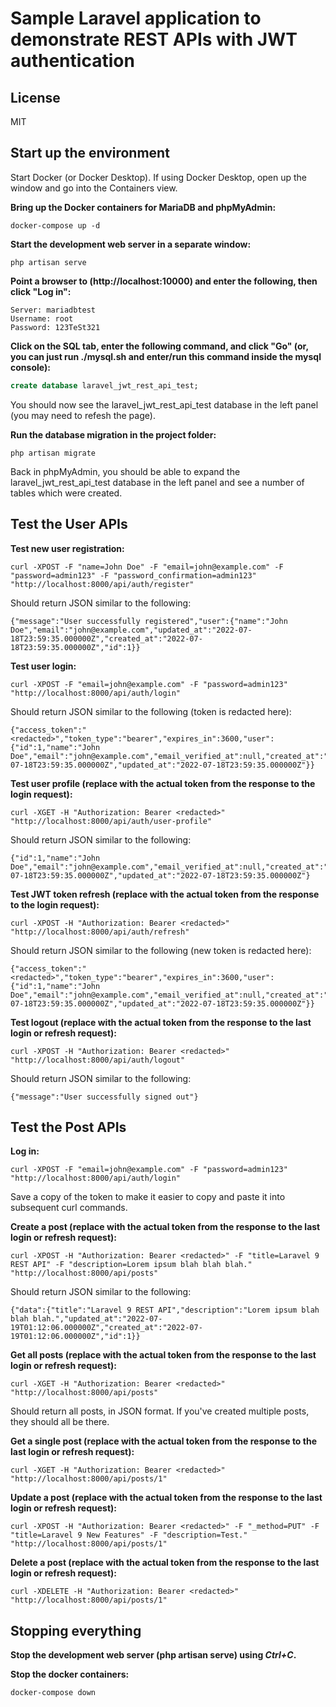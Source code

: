 # Sample Laravel application to demonstrate REST APIs with JWT authentication

## License

MIT

## Start up the environment

Start Docker (or Docker Desktop).  If using Docker Desktop, open up the window and go into the Containers view.

**Bring up the Docker containers for MariaDB and phpMyAdmin:**
```console
docker-compose up -d
```

**Start the development web server in a separate window:**
```console
php artisan serve
```

**Point a browser to (http://localhost:10000) and enter the following, then click "Log in":**
```
Server: mariadbtest
Username: root
Password: 123TeSt321
```

**Click on the SQL tab, enter the following command, and click "Go" (or, you can just run ./mysql.sh and enter/run this command inside the mysql console):**
```sql
create database laravel_jwt_rest_api_test;
```

You should now see the laravel_jwt_rest_api_test database in the left panel (you may need to refesh the page).

**Run the database migration in the project folder:**
```console
php artisan migrate
```

Back in phpMyAdmin, you should be able to expand the laravel_jwt_rest_api_test database in the left panel and see a number of tables which were created.

## Test the User APIs

**Test new user registration:**
```console
curl -XPOST -F "name=John Doe" -F "email=john@example.com" -F "password=admin123" -F "password_confirmation=admin123" "http://localhost:8000/api/auth/register"
```

Should return JSON similar to the following:
```
{"message":"User successfully registered","user":{"name":"John Doe","email":"john@example.com","updated_at":"2022-07-18T23:59:35.000000Z","created_at":"2022-07-18T23:59:35.000000Z","id":1}}
```

**Test user login:**
```console
curl -XPOST -F "email=john@example.com" -F "password=admin123" "http://localhost:8000/api/auth/login"
```

Should return JSON similar to the following (token is redacted here):
```
{"access_token":"<redacted>","token_type":"bearer","expires_in":3600,"user":{"id":1,"name":"John Doe","email":"john@example.com","email_verified_at":null,"created_at":"2022-07-18T23:59:35.000000Z","updated_at":"2022-07-18T23:59:35.000000Z"}}
```

**Test user profile (replace <redacted> with the actual token from the response to the login request):**
```console
curl -XGET -H "Authorization: Bearer <redacted>" "http://localhost:8000/api/auth/user-profile"
```

Should return JSON similar to the following:
```
{"id":1,"name":"John Doe","email":"john@example.com","email_verified_at":null,"created_at":"2022-07-18T23:59:35.000000Z","updated_at":"2022-07-18T23:59:35.000000Z"}
```

**Test JWT token refresh (replace <redacted> with the actual token from the response to the login request):**
```console
curl -XPOST -H "Authorization: Bearer <redacted>" "http://localhost:8000/api/auth/refresh"
```

Should return JSON similar to the following (new token is redacted here):
```
{"access_token":"<redacted>","token_type":"bearer","expires_in":3600,"user":{"id":1,"name":"John Doe","email":"john@example.com","email_verified_at":null,"created_at":"2022-07-18T23:59:35.000000Z","updated_at":"2022-07-18T23:59:35.000000Z"}}
```

**Test logout (replace <redacted> with the actual token from the response to the last login or refresh request):**
```console
curl -XPOST -H "Authorization: Bearer <redacted>" "http://localhost:8000/api/auth/logout"
```

Should return JSON similar to the following:
```
{"message":"User successfully signed out"}
```

## Test the Post APIs

**Log in:**
```console
curl -XPOST -F "email=john@example.com" -F "password=admin123" "http://localhost:8000/api/auth/login"
```

Save a copy of the token to make it easier to copy and paste it into subsequent curl commands.

**Create a post (replace <redacted> with the actual token from the response to the last login or refresh request):**
```console
curl -XPOST -H "Authorization: Bearer <redacted>" -F "title=Laravel 9 REST API" -F "description=Lorem ipsum blah blah blah." "http://localhost:8000/api/posts"
```

Should return JSON similar to the following:
```
{"data":{"title":"Laravel 9 REST API","description":"Lorem ipsum blah blah blah.","updated_at":"2022-07-19T01:12:06.000000Z","created_at":"2022-07-19T01:12:06.000000Z","id":1}}
```

**Get all posts (replace <redacted> with the actual token from the response to the last login or refresh request):**
```console
curl -XGET -H "Authorization: Bearer <redacted>" "http://localhost:8000/api/posts"
```

Should return all posts, in JSON format.  If you've created multiple posts, they should all be there.

**Get a single post (replace <redacted> with the actual token from the response to the last login or refresh request):**
```console
curl -XGET -H "Authorization: Bearer <redacted>" "http://localhost:8000/api/posts/1"
```

**Update a post (replace <redacted> with the actual token from the response to the last login or refresh request):**
```console
curl -XPOST -H "Authorization: Bearer <redacted>" -F "_method=PUT" -F "title=Laravel 9 New Features" -F "description=Test." "http://localhost:8000/api/posts/1"
```

**Delete a post (replace <redacted> with the actual token from the response to the last login or refresh request):**
```console
curl -XDELETE -H "Authorization: Bearer <redacted>" "http://localhost:8000/api/posts/1"
```


## Stopping everything

**Stop the development web server (php artisan serve) using *Ctrl+C*.**

**Stop the docker containers:**
```console
docker-compose down
```
